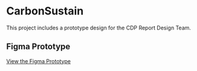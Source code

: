 # CarbonSustain

This project includes a prototype design for the CDP Report Design Team.

## Figma Prototype

[View the Figma Prototype](https://figma.com/proto/agYQeFQ6uDH7JhI60fqVqj/CDP-Report-Design-Team?node-id=299-47322&starting-point-node-id=299%3A32909&t=yKHMvEfrcFExrPZJ-1)
